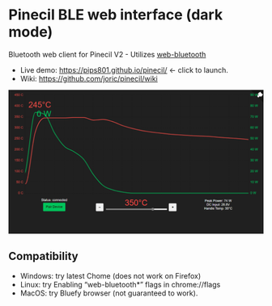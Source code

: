 # Pinecil BLE web interface (dark mode)

Bluetooth web client for Pinecil V2 - Utilizes [web-bluetooth](https://developer.mozilla.org/en-US/docs/Web/API/Web_Bluetooth_API)

* Live demo: https://pips801.github.io/pinecil/ <- click to launch.
* Wiki: https://github.com/joric/pinecil/wiki



![Pinecil web ui](/pinecil_web.png)

## Compatibility
- Windows: try latest Chome (does not work on Firefox)
- Linux: try Enabling “web-bluetooth*” flags in chrome://flags
- MacOS: try Bluefy browser (not guaranteed to work).
